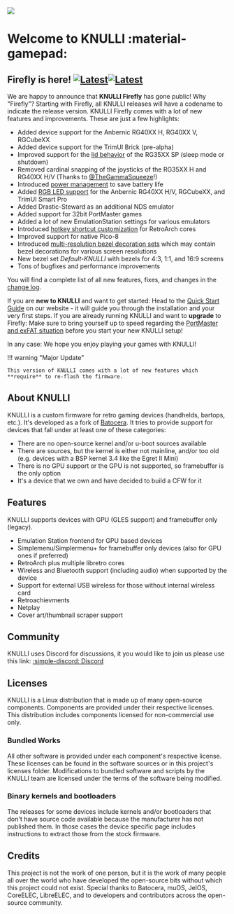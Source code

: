<div class="preview-container">
  <img class="off-glb" src="/_inc/images/knulli-header-firefly.png"/>
</div>

# Welcome to KNULLI :material-gamepad:

## Firefly is here! [![Latest](https://img.shields.io/github/release/knulli-cfw/distribution.svg?labelColor=111111&color=5998FF&label=Latest&style=flat#only-light)](https://github.com/knulli-cfw/distribution/releases/latest)[![Latest](https://img.shields.io/github/release/knulli-cfw/distribution.svg?labelColor=dddddd&color=5998FF&label=Latest&style=flat#only-dark)](https://github.com/knulli-cfw/distribution/releases/latest)

We are happy to announce that **KNULLI Firefly** has gone public! Why "Firefly"? Starting with Firefly, all KNULLI releases will have a codename to indicate the release version. KNULLI Firefly comes with a lot of new features and improvements. These are just a few highlights:

* Added device support for the Anbernic RG40XX H, RG40XX V, RGCubeXX
* Added device support for the TrimUI Brick (pre-alpha)
* Improved support for the [lid behavior](../configure/power-management) of the RG35XX SP (sleep mode or shutdown)
* Removed cardinal snapping of the joysticks of the RG35XX H and RG40XX H/V (Thanks to [@TheGammaSqueeze](https://github.com/TheGammaSqueeze)!)
* Introduced [power management](../configure/power-management) to save battery life
* Added [RGB LED support](../configure/rgb-leds) for the Anbernic RG40XX H/V, RGCubeXX, and TrimUI Smart Pro
* Added Drastic-Steward as an additional NDS emulator
* Added support for 32bit PortMaster games
* Added a lot of new EmulationStation settings for various emulators
* Introduced [hotkey shortcut customization](../configure/retroarch/custom-hotkey-shortcuts) for RetroArch cores
* Improved support for native Pico-8
* Introduced [multi-resolution bezel decoration sets](../configure/customization/bezel-decorations) which may contain bezel decorations for various screen resolutions
* New bezel set *Default-KNULLI* with bezels for 4:3, 1:1, and 16:9 screens
* Tons of bugfixes and performance improvements

You will find a complete list of all new features, fixes, and changes in the [change log](https://github.com/knulli-cfw/distribution/blob/knulli-main/knulli-Changelog.md).

If you are **new to KNULLI** and want to get started: Head to the [Quick Start Guide](https://knulli.org/play/quick-start) on our website - it will guide you through the installation and your very first steps. If you are already running KNULLI and want to **upgrade** to Firefly: Make sure to bring yourself up to speed regarding the [PortMaster and exFAT situation](../guides/portmaster-and-exfat) before you start your new KNULLI setup!

In any case: We hope you enjoy playing your games with KNULLI!

!!! warning "Major Update"

    This version of KNULLI comes with a lot of new features which **require** to re-flash the firmware.

## About KNULLI

KNULLI is a custom firmware for retro gaming devices (handhelds, bartops, etc.). It's developed as a fork of [Batocera](https://batocera.org). It tries to provide support for devices that fall under at least one of these categories:

* There are no open-source kernel and/or u-boot sources available
* There are sources, but the kernel is either not mainline, and/or too old (e.g. devices with a BSP kernel 3.4 like the Egret II Mini)
* There is no GPU support or the GPU is not supported, so framebuffer is the only option
* It's a device that we own and have decided to build a CFW for it

## Features

KNULLI supports devices with GPU (GLES support) and framebuffer only (legacy).

* Emulation Station frontend for GPU based devices
* Simplemenu/Simplermenu+ for framebuffer only devices (also for GPU ones if preferred)
* RetroArch plus multiple libretro cores
* Wireless and Bluetooth support (including audio) when supported by the device
* Support for external USB wireless for those without internal wireless card
* Retroachievments
* Netplay
* Cover art/thumbnail scraper support

## Community

KNULLI uses Discord for discussions, it you would like to join us please use this link: [:simple-discord: Discord](https://discord.gg/HXPS3DAeeB)

## Licenses

KNULLI is a Linux distribution that is made up of many open-source components.  Components are provided under their respective licenses.  This distribution includes components licensed for non-commercial use only.

### Bundled Works
All other software is provided under each component's respective license.  These licenses can be found in the software sources or in this project's licenses folder.  Modifications to bundled software and scripts by the KNULLI team are licensed under the terms of the software being modified.

### Binary kernels and bootloaders

The releases for some devices include kernels and/or bootloaders that don't have source code available because the manufacturer has not published them. In those cases the device specific page includes instructions to extract those from the stock firmware.

## Credits

This project is not the work of one person, but it is the work of many people all over the world who have developed the open-source bits without which this project could not exist.  Special thanks to Batocera, muOS, JelOS, CoreELEC, LibreELEC, and to developers and contributors across the open-source community.
